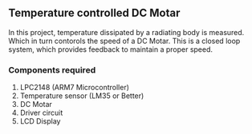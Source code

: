 ## Temperature controlled DC Motar

In this project, temperature dissipated by a radiating body is measured. Which in turn contorols the speed of a DC Motar. This is a closed loop system, which provides feedback to maintain a proper speed.

### Components required

1. LPC2148 (ARM7 Microcontroller)
2. Temperature sensor (LM35 or Better)
3. DC Motar
4. Driver circuit
5. LCD Display

